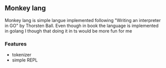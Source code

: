 ## Monkey lang
Monkey lang is simple langue implemented following "Writing an interpreter in GO" by Thorsten Ball.
Even though in book the language is implemented in golang I though that doing it in ts would be more fun for me

### Features
- tokenizer
- simple REPL
